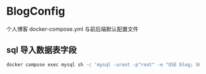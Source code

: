 # BlogConfig
个人博客 docker-compose.yml 与前后端默认配置文件

## sql 导入数据表字段
```bash
docker compose exec mysql sh -c 'mysql -uroot -p"root" -e "USE blog; SHOW TABLES;"'
```
